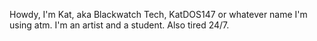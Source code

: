 Howdy, I'm Kat, aka Blackwatch Tech, KatDOS147 or whatever name I'm using atm.
I'm an artist and a student.
Also tired 24/7.
